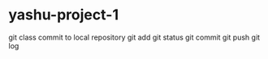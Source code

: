 # yashu-project-1
git class
commit to local repository
git add
git status
git commit
git push 
git log
